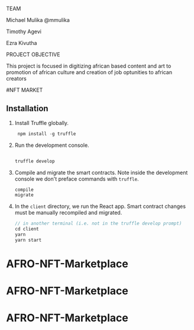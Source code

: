 TEAM

Michael Mulika @mmulika

Timothy Agevi

Ezra Kivutha


PROJECT OBJECTIVE

This  project is focused in digitizing african based content  and art to  promotion of african culture and creation of job optunities to african creators 




#NFT MARKET 


## Installation
1. Install Truffle globally.
    ```javascript
     npm install -g truffle

    ```

2. Run the development console.
    ```javascript
    
    truffle develop
    ```

3. Compile and migrate the smart contracts. Note inside the development console we don't preface commands with `truffle`.
    ```javascript
    compile
    migrate
    ```

4. In the `client` directory, we run the React app. Smart contract changes must be manually recompiled and migrated.
    ```javascript
    // in another terminal (i.e. not in the truffle develop prompt)
    cd client
    yarn
    yarn start
    ```
# AFRO-NFT-Marketplace
# AFRO-NFT-Marketplace
# AFRO-NFT-Marketplace

